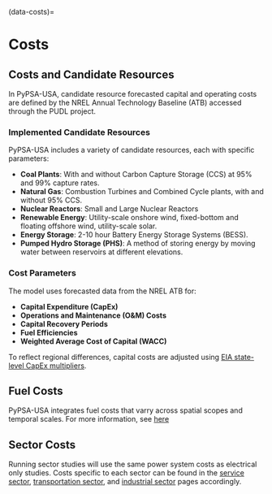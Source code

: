 (data-costs)=
# Costs
## Costs and Candidate Resources

 In PyPSA-USA, candidate resource forecasted capital and operating costs are defined by the NREL Annual Technology Baseline (ATB) accessed through the PUDL project.

### Implemented Candidate Resources

PyPSA-USA includes a variety of candidate resources, each with specific parameters:

- **Coal Plants**: With and without Carbon Capture Storage (CCS) at 95% and 99% capture rates.
- **Natural Gas**: Combustion Turbines and Combined Cycle plants, with and without 95% CCS.
- **Nuclear Reactors**: Small and Large Nuclear Reactors
- **Renewable Energy**: Utility-scale onshore wind, fixed-bottom and floating offshore wind, utility-scale solar.
- **Energy Storage**: 2-10 hour Battery Energy Storage Systems (BESS).
- **Pumped Hydro Storage (PHS)**: A method of storing energy by moving water between reservoirs at different elevations.

### Cost Parameters

The model uses forecasted data from the NREL ATB for:

- **Capital Expenditure (CapEx)**
- **Operations and Maintenance (O&M) Costs**
- **Capital Recovery Periods**
- **Fuel Efficiencies**
- **Weighted Average Cost of Capital (WACC)**

To reflect regional differences, capital costs are adjusted using [EIA state-level CapEx multipliers](https://www.eia.gov/analysis/studies/powerplants/capitalcost/pdf/capital_cost_AEO2020.pdf).

## Fuel Costs

PyPSA-USA integrates fuel costs that varry across spatial scopes and temporal scales. For more information, see [here](./data-generators.md#fuel-costs)

## Sector Costs

Running sector studies will use the same power system costs as electrical only studies. Costs specific to each sector can be found in the [service sector](./data-services.md), [transportation sector](./data-transportation.md), and [industrial sector](./data-industrial.md) pages accordingly.
